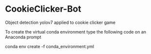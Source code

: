 # CookieClicker-Bot
Object detection yolov7 applied to cookie clicker game

To create the virtual conda environment type the following code on an Anaconda prompt

conda env create -f conda_environment.yml